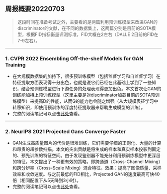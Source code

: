 ## 周报概要20220703
> 这段时间在准备考试之外，主要看的是两篇利用预训练模型来改进GAN的discriminator的文献，在不同的数据集上，这两篇分别是目前的SOTA模型，根据FID指标衡量评测标准，FID大概在2左右（DALLE 2目前的FID在7-9左右）。

---

### 1. CVPR 2022 Ensembling Off-the-shelf Models for GAN Training
* 在大规模数据集的加持下，很多预训练模型（包括监督学习和自监督学习）在特征提取方面表现得十分出色，也就是说它们已经在此基础上学到了一些知识，结合预训练模型进行下游任务的处理表现得更加出色。本文首次让GAN的训练能加持上预训练模型（这里主要是对discriminator加载目前的SOTA预训练模型）来提高D的性能，从而G的能力也会随之增强（从大规模表征学习中转移知识，即使用预训练的深度特征提取器来帮助生成模型的训练）。
* 完整的阅读笔记可以点击[此处](https://docs.qq.com/doc/p/61f7a8c8ba82d2384eabfa441ebde154a95e15bf?dver=3.0.0)查看。

---

### 2. NeurIPS 2021 Projected Gans Converge Faster
* GAN生成高质量图片的代价是很难训练，它们需要仔细的正则化、大量的计算和昂贵的超参数扫描。本文的突出贡献是将生成的样本和真实样本投影到固定的、预先训练的特征空间。由于发现鉴别器不能充分利用预训练模型中更深层的特征，本文提出了一种更有效的策略，即跨通道（Cross-Channel Mixing）和跨分辨率（Cross-Scale Mixing）混合特征。效果：提高了图像质量、采样效率和收敛速度。与之前最低的FID相比，Projected GAN的速度最高可快40倍（相同配置下从5天降到3小时）。
* 完整的阅读笔记可以点击[此处](https://docs.qq.com/doc/p/f48b9c2b6f39957d7ae4f2de724edc244eb16d38?dver=3.0.0)查看。


